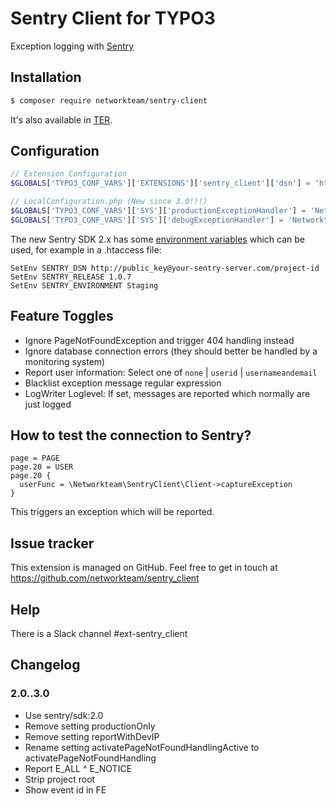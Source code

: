 # Sentry Client for TYPO3

Exception logging with [Sentry](https://sentry.io/)

## Installation

```bash
$ composer require networkteam/sentry-client
```

It's also available in [TER](http://typo3.org/extensions/repository/view/sentry_client).

## Configuration

```php
// Extension Configuration
$GLOBALS['TYPO3_CONF_VARS']['EXTENSIONS']['sentry_client']['dsn'] = 'http://public_key@your-sentry-server.com/project-id';

// LocalConfiguration.php (New since 3.0!!!)
$GLOBALS['TYPO3_CONF_VARS']['SYS']['productionExceptionHandler'] = 'Networkteam\SentryClient\ProductionExceptionHandler';
$GLOBALS['TYPO3_CONF_VARS']['SYS']['debugExceptionHandler'] = 'Networkteam\SentryClient\DebugExceptionHandler';
```

The new Sentry SDK 2.x has some [environment variables](https://docs.sentry.io/error-reporting/configuration/?platform=php#dsn) which can be used, for example in a .htaccess file:

```apacheconfig
SetEnv SENTRY_DSN http://public_key@your-sentry-server.com/project-id
SetEnv SENTRY_RELEASE 1.0.7
SetEnv SENTRY_ENVIRONMENT Staging
```

## Feature Toggles

* Ignore PageNotFoundException and trigger 404 handling instead
* Ignore database connection errors (they should better be handled by a monitoring system)
* Report user information: Select one of `none` | `userid` | `usernameandemail`
* Blacklist exception message regular expression 
* LogWriter Loglevel: If set, messages are reported which normally are just logged  

## How to test the connection to Sentry?

```
page = PAGE
page.20 = USER
page.20 {
  userFunc = \Networkteam\SentryClient\Client->captureException
}
```
This triggers an exception which will be reported.

## Issue tracker

This extension is managed on GitHub. Feel free to get in touch at
https://github.com/networkteam/sentry_client

## Help

There is a Slack channel #ext-sentry_client

## Changelog

### 2.0..3.0

* Use sentry/sdk:2.0
* Remove setting productionOnly
* Remove setting reportWithDevIP
* Rename setting activatePageNotFoundHandlingActive to activatePageNotFoundHandling
* Report E_ALL ^ E_NOTICE
* Strip project root
* Show event id in FE